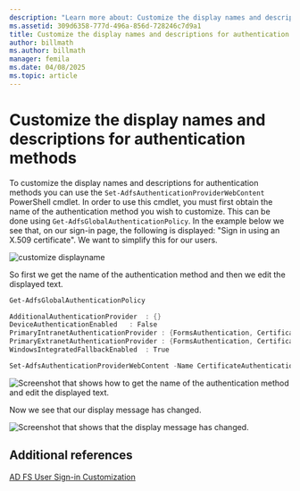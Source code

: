```yaml
---
description: "Learn more about: Customize the display names and descriptions for authentication methods"
ms.assetid: 309d6358-777d-496a-856d-728246c7d9a1
title: Customize the display names and descriptions for authentication methods
author: billmath
ms.author: billmath
manager: femila
ms.date: 04/08/2025
ms.topic: article
---
```

# Customize the display names and descriptions for authentication methods

To customize the display names and descriptions for authentication methods you can use the `Set-AdfsAuthenticationProviderWebContent` PowerShell cmdlet.  In order to use this cmdlet, you must first obtain the name of the authentication method you wish to customize.  This can be done using `Get-AdfsGlobalAuthenticationPolicy`.  In the example below we see that, on our sign\-in page, the following is displayed:  "Sign in using an X.509 certificate".  We want to simplify this for our users.

![customize displayname](media/AD-FS-user-sign-in-customization/ADFS_Customize_Update1.PNG)

So first we get the name of the authentication method and then we edit the displayed text.

```powershell
Get-AdfsGlobalAuthenticationPolicy

AdditionalAuthenticationProvider  : {}
DeviceAuthenticationEnabled   : False
PrimaryIntranetAuthenticationProvider : {FormsAuthentication, CertificateAuthentication}
PrimaryExtranetAuthenticationProvider : {FormsAuthentication, CertificateAuthentication}
WindowsIntegratedFallbackEnabled  : True

Set-AdfsAuthenticationProviderWebContent -Name CertificateAuthentication -DisplayName "Sign in with a certificate"
 ```

![Screenshot that shows how to get the name of the authentication method and edit the displayed text.](media/AD-FS-user-sign-in-customization/ADFS_Customize_Update2.PNG)

Now we see that our display message has changed.

![Screenshot that shows that the display message has changed.](media/AD-FS-user-sign-in-customization/ADFS_Customize_Update3.PNG)

## Additional references

[AD FS User Sign-in Customization](AD-FS-user-sign-in-customization.md)

